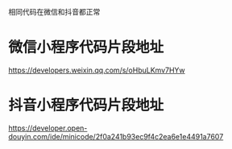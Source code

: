 相同代码在微信和抖音都正常

# 微信小程序代码片段地址
https://developers.weixin.qq.com/s/oHbuLKmv7HYw

# 抖音小程序代码片段地址
https://developer.open-douyin.com/ide/minicode/2f0a241b93ec9f4c2ea6e1e4491a7607